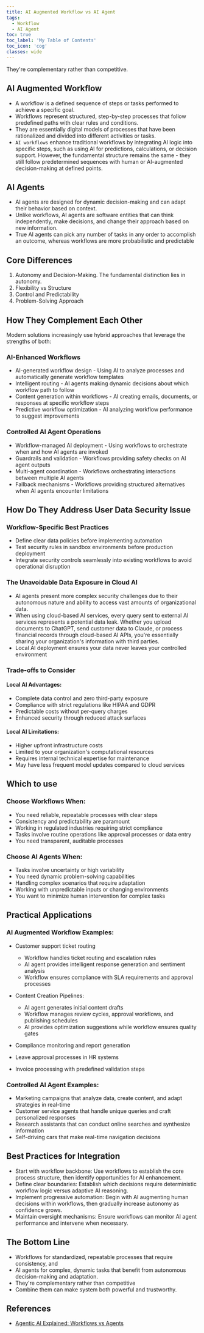 ```yaml
---
title: AI Augmented Workflow vs AI Agent
tags:
  - Workflow
  - AI Agent
toc: true
toc_label: 'My Table of Contents'
toc_icon: 'cog'
classes: wide
---
```


They're complementary rather than competitive.

## AI Augmented Workflow

- A workflow is a defined sequence of steps or tasks performed to achieve a specific goal. 
- Workflows represent structured, step-by-step processes that follow predefined paths with clear rules and conditions. 
- They are essentially digital models of processes that have been rationalized and divided into different activities or tasks.
- `AI workflows` enhance traditional workflows by integrating AI logic into specific steps, such as using AI for predictions, calculations, or decision support. However, the fundamental structure remains the same - they still follow predetermined sequences with human or AI-augmented decision-making at defined points.

## AI Agents

- AI agents are designed for dynamic decision-making and can adapt their behavior based on context. 
- Unlike workflows, AI agents are software entities that can think independently, make decisions, and change their approach based on new information.
- True AI agents can pick any number of tasks in any order to accomplish an outcome, whereas workflows are more probabilistic and predictable

## Core Differences

1. Autonomy and Decision-Making. The fundamental distinction lies in autonomy.
2. Flexibility vs Structure
3. Control and Predictability
4. Problem-Solving Approach

## How They Complement Each Other

Modern solutions increasingly use hybrid approaches that leverage the strengths of both:

### AI-Enhanced Workflows

- AI-generated workflow design - Using AI to analyze processes and automatically generate workflow templates
- Intelligent routing - AI agents making dynamic decisions about which workflow path to follow
- Content generation within workflows - AI creating emails, documents, or responses at specific workflow steps
- Predictive workflow optimization - AI analyzing workflow performance to suggest improvements

### Controlled AI Agent Operations

- Workflow-managed AI deployment - Using workflows to orchestrate when and how AI agents are invoked
- Guardrails and validation - Workflows providing safety checks on AI agent outputs
- Multi-agent coordination - Workflows orchestrating interactions between multiple AI agents
- Fallback mechanisms - Workflows providing structured alternatives when AI agents encounter limitations

## How Do They Address User Data Security Issue

### Workflow-Specific Best Practices
- Define clear data policies before implementing automation
- Test security rules in sandbox environments before production deployment
- Integrate security controls seamlessly into existing workflows to avoid operational disruption

### The Unavoidable Data Exposure in Cloud AI

- AI agents present more complex security challenges due to their autonomous nature and ability to access vast amounts of organizational data.
- When using cloud-based AI services, every query sent to external AI services represents a potential data leak. Whether you upload documents to ChatGPT, send customer data to Claude, or process financial records through cloud-based AI APIs, you're essentially sharing your organization's information with third parties.
- Local AI deployment ensures your data never leaves your controlled environment

### Trade-offs to Consider

#### Local AI Advantages:
- Complete data control and zero third-party exposure
- Compliance with strict regulations like HIPAA and GDPR
- Predictable costs without per-query charges
- Enhanced security through reduced attack surfaces

#### Local AI Limitations:
- Higher upfront infrastructure costs
- Limited to your organization's computational resources
- Requires internal technical expertise for maintenance
- May have less frequent model updates compared to cloud services


## Which to use

### Choose Workflows When:
- You need reliable, repeatable processes with clear steps
- Consistency and predictability are paramount
- Working in regulated industries requiring strict compliance
- Tasks involve routine operations like approval processes or data entry
- You need transparent, auditable processes

### Choose AI Agents When:
- Tasks involve uncertainty or high variability
- You need dynamic problem-solving capabilities
- Handling complex scenarios that require adaptation
- Working with unpredictable inputs or changing environments
- You want to minimize human intervention for complex tasks

## Practical Applications

### AI Augmented Workflow Examples:

- Customer support ticket routing
  - Workflow handles ticket routing and escalation rules
  - AI agent provides intelligent response generation and sentiment analysis
  - Workflow ensures compliance with SLA requirements and approval processes
- Content Creation Pipelines:
  - AI agent generates initial content drafts
  - Workflow manages review cycles, approval workflows, and publishing schedules
  - AI provides optimization suggestions while workflow ensures quality gates

- Compliance monitoring and report generation
- Leave approval processes in HR systems
- Invoice processing with predefined validation steps

### Controlled AI Agent Examples:
- Marketing campaigns that analyze data, create content, and adapt strategies in real-time
- Customer service agents that handle unique queries and craft personalized responses
- Research assistants that can conduct online searches and synthesize information
- Self-driving cars that make real-time navigation decisions

## Best Practices for Integration
- Start with workflow backbone: Use workflows to establish the core process structure, then identify opportunities for AI enhancement.
- Define clear boundaries: Establish which decisions require deterministic workflow logic versus adaptive AI reasoning.
- Implement progressive automation: Begin with AI augmenting human decisions within workflows, then gradually increase autonomy as confidence grows.
- Maintain oversight mechanisms: Ensure workflows can monitor AI agent performance and intervene when necessary.


## The Bottom Line

- Workflows for standardized, repeatable processes that require consistency, and 
- AI agents for complex, dynamic tasks that benefit from autonomous decision-making and adaptation.
- They're complementary rather than competitive
- Combine them can make system both powerful and trustworthy.

## References
- [Agentic AI Explained: Workflows vs Agents](https://orkes.io/blog/agentic-ai-explained-agents-vs-workflows/)
